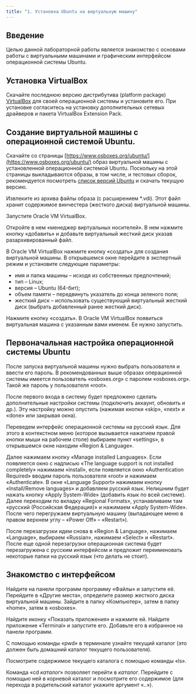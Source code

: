 ```yaml
---
title: "1. Установка Ubuntu на виртуальную машину"
---
```

## Введение

Целью данной лабораторной работы является знакомство с основами работы с виртуальными машинами и графическим интерфейсом операционной системы Ubuntu.

## Установка VirtualBox

Скачайте последнюю версию дистрибутива (platform package) [VirtualBox](https://www.virtualbox.org/) для своей операционной системы и установите его. При установке согласитесь на установку дополнительных сетевых драйверов и пакета VirtualBox Extension Pack.

## Создание виртуальной машины с операционной системой Ubuntu.

Скачайте со страницы [https://www.osboxes.org/ubuntu/](https://www.osboxes.org/ubuntu/) образ виртуальной машины с установленной операционной системой Ubuntu. Поскольку на этой страницы выкладываются образы, в том числе, и тестовых сборок, рекомендуется посмотреть [список версий Ubuntu](https://ru.wikipedia.org/wiki/Список_версий_Ubuntu) и скачать текущую версию.

Извлеките из архива файлы образа (с расширением *.vdi). Этот файл хранит содержимое винчестера (жесткого диска) виртуальной машины.

Запустите Oracle VM VirtualBox.

Откройте в нем «менеджер виртуальных носителей». В нем нажмите кнопку «добавить» и добавьте виртуальный жесткий диск указав разархивированный файл.

В Oracle VM VirtualBox нажмите кнопку «создать» для создания виртуальной машины. В открывшемся окне перейдите в экспертный режим и установите следующие параметры:

- имя и папка машины – исходя из собственных предпочтений;
- тип – Linux;
- версия – Ubuntu (64-бит);
- объем памяти – передвинуть указатель до конца зеленого поля;
- жесткий диск – использовать существующий виртуальный жесткий диск (выбрать добавленный ранее жесткий диск).

Нажмите кнопку «создать». В Oracle VM VirtualBox появиться виртуальная машина с указанным вами именем. Ее нужно запустить.

## Первоначальная настройка операционной системы Ubuntu

После запуска виртуальной машины нужно выбрать пользователя и ввести его пароль. В рекомендованных выше образах операционной системы имеется пользователь «osboxes.org» с паролем «osboxes.org». Такой же пароль у пользователя «root».

После первого входа в систему будет предложено сделать дополнительные настройки системы (подключить аккаунт, обновить и др.). Эту настройку можно опустить (нажимая кнопки «skip», «next» и «done» или закрывая окна).

Переведем интерфейс операционной системы на русский язык. Для этого в контекстном меню (которое вызывается нажатием правой кнопки мыши на рабочем столе) выбираем пункт «settings», в открывшемся окне находим «Region & Language». 

Далее нажимаем кнопку «Manage installed Languages». Если появляется окно с надписью «The language support is not installed completely» нажимаем «install», если появляется окно «Authentication Required» вводим пароль пользователя «root» и нажимаем «Authenticate». В окне «Language Support» нажимаем кнопку «Install/Remove languages» и добавляем русский язык. Нелишним будет нажать кнопку «Apply System-Wide» (добавить язык по всей системе). Далее переходим по вкладку «Regional Formats», устанавливаем там «русский (Российская Федерация)» и нажимаем «Apply System-Wide». После чего перегружаем виртуальную машину (выпадающее меню в правом верхнем углу – «Power Off» – «Restart»).

После перезагрузки идем снова в «Region & Language», нажимаем «Language», выбираем «Russian», нажимаем «Select» и «Restart». После еще одной перезагрузки операционная система будет перезагружена с русским интерфейсом и предложит переименовать некоторые папки на русский язык (что делать не стоит).

## Знакомство с интерфейсом

Найдите на панели программ программу «Файлы» и запустите её. Перейдите в «Другие места», определите размер жесткого диска виртуальной машины. Зайдите в папку «Компьютер», затем в папку «home», затем в «osboxes».

Найдите иконку «Показать приложения» и нажмите ей. Найдите приложение «Terminal» и запустите его. Добавьте его в избранное на панели программ.

С помощью команды «pwd» в терминале узнайте текущий каталог (это должен быть домашний каталог текущего пользователя).

Посмотрите содержимое текущего каталога с помощью команды «ls».

Команда «cd *каталог*» позволяет перейти в *каталог*. Перейдите с помощью ней в корневой каталог и посмотрите его содержимое (для перехода в родительский каталог укажите аргумент «..»).
